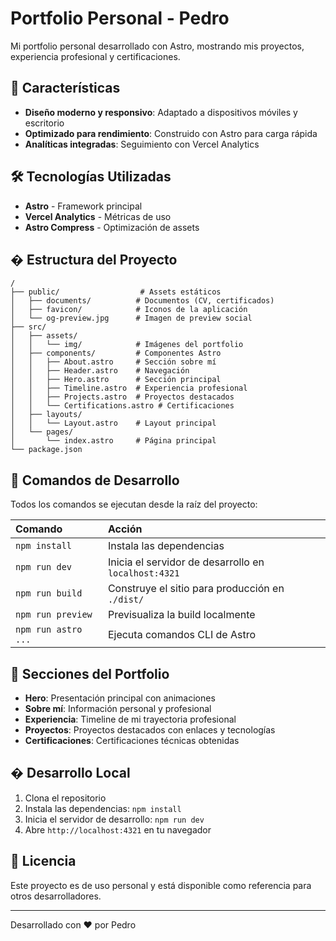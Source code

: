# Portfolio Personal - Pedro

Mi portfolio personal desarrollado con Astro, mostrando mis proyectos, experiencia profesional y certificaciones.

## 🌟 Características

- **Diseño moderno y responsivo**: Adaptado a dispositivos móviles y escritorio
- **Optimizado para rendimiento**: Construido con Astro para carga rápida
- **Analíticas integradas**: Seguimiento con Vercel Analytics

## 🛠️ Tecnologías Utilizadas

- **Astro** - Framework principal
- **Vercel Analytics** - Métricas de uso
- **Astro Compress** - Optimización de assets

## � Estructura del Proyecto

```text
/
├── public/                  # Assets estáticos
│   ├── documents/          # Documentos (CV, certificados)
│   ├── favicon/            # Iconos de la aplicación
│   └── og-preview.jpg      # Imagen de preview social
├── src/
│   ├── assets/
│   │   └── img/            # Imágenes del portfolio
│   ├── components/         # Componentes Astro
│   │   ├── About.astro     # Sección sobre mí
│   │   ├── Header.astro    # Navegación
│   │   ├── Hero.astro      # Sección principal
│   │   ├── Timeline.astro  # Experiencia profesional
│   │   ├── Projects.astro  # Proyectos destacados
│   │   └── Certifications.astro # Certificaciones
│   ├── layouts/
│   │   └── Layout.astro    # Layout principal
│   └── pages/
│       └── index.astro     # Página principal
└── package.json
```

## 🚀 Comandos de Desarrollo

Todos los comandos se ejecutan desde la raíz del proyecto:

| Comando                   | Acción                                           |
| :------------------------ | :----------------------------------------------- |
| `npm install`             | Instala las dependencias                         |
| `npm run dev`             | Inicia el servidor de desarrollo en `localhost:4321` |
| `npm run build`           | Construye el sitio para producción en `./dist/` |
| `npm run preview`         | Previsualiza la build localmente                |
| `npm run astro ...`       | Ejecuta comandos CLI de Astro                   |

## 🎯 Secciones del Portfolio

- **Hero**: Presentación principal con animaciones
- **Sobre mí**: Información personal y profesional
- **Experiencia**: Timeline de mi trayectoria profesional
- **Proyectos**: Proyectos destacados con enlaces y tecnologías
- **Certificaciones**: Certificaciones técnicas obtenidas

## � Desarrollo Local

1. Clona el repositorio
2. Instala las dependencias: `npm install`
3. Inicia el servidor de desarrollo: `npm run dev`
4. Abre `http://localhost:4321` en tu navegador

## 📄 Licencia

Este proyecto es de uso personal y está disponible como referencia para otros desarrolladores.

---

Desarrollado con ❤️ por Pedro
